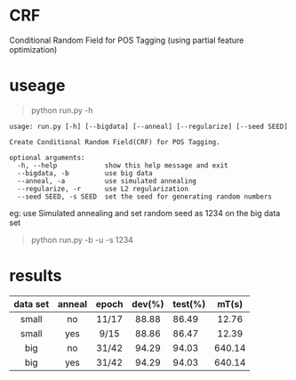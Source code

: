 # CRF
Conditional Random Field for POS Tagging (using partial feature optimization)
# useage
>python run.py -h
```
usage: run.py [-h] [--bigdata] [--anneal] [--regularize] [--seed SEED]

Create Conditional Random Field(CRF) for POS Tagging.

optional arguments:
  -h, --help            show this help message and exit
  --bigdata, -b         use big data
  --anneal, -a          use simulated annealing
  --regularize, -r      use L2 regularization
  --seed SEED, -s SEED  set the seed for generating random numbers
```
eg: use Simulated annealing and set random seed as 1234 on the big data set 
>python run.py -b -u -s 1234 <br>

# results

| data set | anneal | epoch | dev(%) | test(%) | mT(s) |
|:-------:|:-------:|:-------:|:-------:|:--------|:-------:|
| small | no | 11/17 | 88.88 | 86.49 | 12.76 |
| small | yes | 9/15 | 88.86 | 86.47 | 12.39 |
| big | no | 31/42 | 94.29 | 94.03 | 640.14 |
| big | yes | 31/42 | 94.29 | 94.03 | 640.14 |
